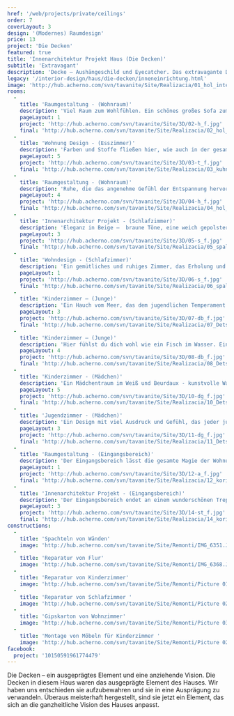 ```yaml
---
href: '/web/projects/private/ceilings'
order: 7
coverLayout: 3
design: '(Modernes) Raumdesign'
price: 13
project: 'Die Decken'
featured: true
title: 'Innenarchitektur Projekt Haus (Die Decken)'
subtitle: 'Extravagant'
description: 'Decke – Aushängeschild und Eyecatcher. Das extravagante Deckendesign haben wir bewusst übernommen um es als Grundlagenelement für unser einzigartiges Raumkonzept wirken zu lassen.'
legacy: '/interior-design/haus/die-decken/inneneinrichtung.html'
image: 'http://hub.acherno.com/svn/tavanite/Site/Realizacia/01_hol_interior_3_cropped.jpg'
rooms:
  -
    title: 'Raumgestaltung - (Wohnraum)'
    description: 'Viel Raum zum Wohlfühlen. Ein schönes großes Sofa zum Entspannen, weiche Wandfarben, Bamboo-Tapeten und einen künstlichen Kamin. Große Fenster, die den Raum mit Licht fluten. Ein warmes Orange in Kombination mit vielen beige Nuancen.'
    pageLayout: 1
    project: 'http://hub.acherno.com/svn/tavanite/Site/3D/02-h_f.jpg'
    final: 'http://hub.acherno.com/svn/tavanite/Site/Realizacia/02_hol_interior_2-Edit-2.jpg'
  -
    title: 'Wohnung Design - (Esszimmer)'
    description: 'Farben und Stoffe fließen hier, wie auch in der gesamten Wohnung, ineinander. Der große runde markante Esstisch bildet die Mitte des Esszimmers. Stühle und Schränke für alles Notwendige sind rund herum platziert. Eine Anrichte bietet zusätzlich Platz für Ihre Tafel. Deckenhohe Schränke haben sich als der ideale Aufbewahrungsort für die großen Dinge rund ums Essen und Trinken bewährt. Die Küche ist mit dem Esszimmer verbunden, bleibt aber diskret vom Wohnzimmer und Flur verborgen. Die vielen Fenster sorgen für eine helle Grundstimmung in der Küche. So eine gemütliche Umgebung verleitet zum Kochen und geselligen Zusammensein im Kreise der Familie.'
    pageLayout: 5
    project: 'http://hub.acherno.com/svn/tavanite/Site/3D/03-t_f.jpg'
    final: 'http://hub.acherno.com/svn/tavanite/Site/Realizacia/03_kuhnia_2.jpg'
  -
    title: 'Raumgestaltung - (Wohnraum)'
    description: 'Ruhe, die das angenehme Gefühl der Entspannung hervorruft. Eine großzügige Wohnlandschaft, mit ausreichend Platz für jeden. Naturfaser Bamboo-Tapeten, die das Lachen der Besucher konservieren. '
    pageLayout: 4
    project: 'http://hub.acherno.com/svn/tavanite/Site/3D/04-h_f.jpg'
    final: 'http://hub.acherno.com/svn/tavanite/Site/Realizacia/04_hol_interior_1_cropped.jpg'
  -
    title: 'Innenarchitektur Projekt - (Schlafzimmer)'
    description: 'Eleganz in Beige –  braune Töne, eine weich gepolstertes Rückenteil und ein in Bronze erstrahlendes Glas lassen das Schlafzimmer in einem  wunderschönen Licht erscheinen.'
    pageLayout: 3
    project: 'http://hub.acherno.com/svn/tavanite/Site/3D/05-s_f.jpg'
    final: 'http://hub.acherno.com/svn/tavanite/Site/Realizacia/05_spalnia_3_crop.jpg'
  -
    title: 'Wohndesign - (Schlafzimmer)'
    description: 'Ein gemütliches und ruhiges Zimmer, das Erholung und zeitgemäßes Design in sich vereint.'
    pageLayout: 1
    project: 'http://hub.acherno.com/svn/tavanite/Site/3D/06-s_f.jpg'
    final: 'http://hub.acherno.com/svn/tavanite/Site/Realizacia/06_spalnia_2.jpg'
  -
    title: 'Kinderzimmer – (Junge)'
    description: 'Ein Hauch vom Meer, das dem jugendlichen Temperament entspricht. Ein Design, das dir das Gefühl gibt am Strand zu sein – viel Wasser, Palmen und Surfen auf den größten Wellen.'
    pageLayout: 3
    project: 'http://hub.acherno.com/svn/tavanite/Site/3D/07-db_f.jpg'
    final: 'http://hub.acherno.com/svn/tavanite/Site/Realizacia/07_Detska_staq_2_interior_4.jpg'
  -
    title: 'Kinderzimmer – (Junge)'
    description: 'Hier fühlst du dich wohl wie ein Fisch im Wasser. Ein Ort der Erholung im nautischen Look, ohne die lästige Reise von Tausende Kilometer bis zum Ozean. '
    pageLayout: 4
    project: 'http://hub.acherno.com/svn/tavanite/Site/3D/08-db_f.jpg'
    final: 'http://hub.acherno.com/svn/tavanite/Site/Realizacia/08_Detska_staq_2_interior_3.jpg'
  -
    title: 'Kinderzimmer - (Mädchen)'
    description: 'Ein Mädchentraum im Weiß und Beurdaux - kunstvolle Wandelemente und kräftige Wandfarben in Bordo.'
    pageLayout: 5
    project: 'http://hub.acherno.com/svn/tavanite/Site/3D/10-dg_f.jpg'
    final: 'http://hub.acherno.com/svn/tavanite/Site/Realizacia/10_Detska_staq_interior_2_cropped.jpg'
  -
    title: 'Jugendzimmer - (Mädchen)'
    description: 'Ein Design mit viel Ausdruck und Gefühl, das jeder jungen Dame schmeichelt. '
    pageLayout: 3
    project: 'http://hub.acherno.com/svn/tavanite/Site/3D/11-dg_f.jpg'
    final: 'http://hub.acherno.com/svn/tavanite/Site/Realizacia/11_Detska_staq_interior_1.jpg'
  -
    title: 'Raumgestaltung - (Eingangsbereich)'
    description: 'Der Eingangsbereich lässt die gesamte Magie der Wohnung erahnen'
    pageLayout: 1
    project: 'http://hub.acherno.com/svn/tavanite/Site/3D/12-a_f.jpg'
    final: 'http://hub.acherno.com/svn/tavanite/Site/Realizacia/12_koridor_crop.jpg'
  -
    title: 'Innenarchitektur Projekt - (Eingangsbereich)'
    description: 'Der Eingangsbereich endet an einem wunderschönen Treppenhaus in Cappuccino. Der Blick fällt auf die extravagant gestaltete Decke und auf die interessanten Wandornamente.'
    pageLayout: 3
    project: 'http://hub.acherno.com/svn/tavanite/Site/3D/14-st_f.jpg'
    final: 'http://hub.acherno.com/svn/tavanite/Site/Realizacia/14_koridor.jpg'
constructions:
  - 
    title: 'Spachteln von Wänden'
    image: 'http://hub.acherno.com/svn/tavanite/Site/Remonti/IMG_6351.JPG'
  - 
    title: 'Reparatur von Flur'
    image: 'http://hub.acherno.com/svn/tavanite/Site/Remonti/IMG_6368.JPG'
  - 
    title: 'Reparatur von Kinderzimmer'
    image: 'http://hub.acherno.com/svn/tavanite/Site/Remonti/Picture 016.jpg'
  - 
    title: 'Reparatur von Schlafzimmer '
    image: 'http://hub.acherno.com/svn/tavanite/Site/Remonti/Picture 025.jpg'
  - 
    title: 'Gipskarton von Wohnzimmer'
    image: 'http://hub.acherno.com/svn/tavanite/Site/Remonti/Picture 034.jpg'
  - 
    title: 'Montage von Möbeln für Kinderzimmer '
    image: 'http://hub.acherno.com/svn/tavanite/Site/Remonti/Picture 022.jpg'
facebook:
  project: '10150591961774479'
---
```

Die Decken – ein ausgeprägtes Element und eine anziehende Vision. Die Decken in diesem Haus waren das ausgeprägte Element des Hauses. Wir haben uns entschieden sie aufzubewahren und sie in eine Ausprägung zu verwandeln. Überaus meisterhaft hergestellt, sind sie jetzt ein Element, das sich an die ganzheitliche Vision des Hauses anpasst.